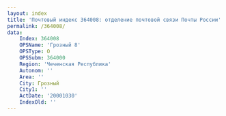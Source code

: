 ```yaml
---
layout: index
title: 'Почтовый индекс 364008: отделение почтовой связи Почты России'
permalink: /364008/
data:
    Index: 364008
    OPSName: 'Грозный 8'
    OPSType: О
    OPSSubm: 364000
    Region: 'Чеченская Республика'
    Autonom: ''
    Area: ''
    City: Грозный
    City1: ''
    ActDate: '20001030'
    IndexOld: ''
---
```

